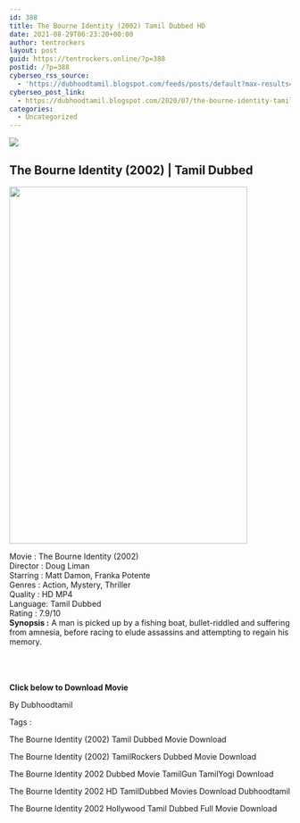 ```yaml
---
id: 388
title: The Bourne Identity (2002) Tamil Dubbed HD
date: 2021-08-29T06:23:20+00:00
author: tentrockers
layout: post
guid: https://tentrockers.online/?p=388
postid: /?p=388
cyberseo_rss_source:
  - 'https://dubhoodtamil.blogspot.com/feeds/posts/default?max-results=150&start-index=151'
cyberseo_post_link:
  - https://dubhoodtamil.blogspot.com/2020/07/the-bourne-identity-tamil-dubbed-hd.html
categories:
  - Uncategorized
---
```

<div class="media_block">
  <img src="https://1.bp.blogspot.com/-PKlhlG2gljM/Xvxl5J8X-JI/AAAAAAAABkI/rPF2fx6GwW0Ajj_vR8siq_3RqMyEfEGNQCNcBGAsYHQ/s72-c/360644.jpg" class="media_thumbnail" />
</div>

<div dir="ltr" trbidi="on" readability="25.594795539033">
  <h2>
    <span>The Bourne Identity (2002) | Tamil Dubbed</span>
  </h2>
  
  <div class="separator">
    <a href="https://1.bp.blogspot.com/-PKlhlG2gljM/Xvxl5J8X-JI/AAAAAAAABkI/rPF2fx6GwW0Ajj_vR8siq_3RqMyEfEGNQCNcBGAsYHQ/s1600/360644.jpg" imageanchor="1"><img loading="lazy" border="0" data-original-height="1500" data-original-width="1000" height="640" src="https://1.bp.blogspot.com/-PKlhlG2gljM/Xvxl5J8X-JI/AAAAAAAABkI/rPF2fx6GwW0Ajj_vR8siq_3RqMyEfEGNQCNcBGAsYHQ/s640/360644.jpg" width="426" /></a>
  </div>
  
  <p>
    <span>Movie<span> </span>:<span> </span>The Bourne Identity (2002)</span><br /><span>Director<span> </span>:<span> </span>Doug Liman</span><br /><span>Starring<span> </span>:<span> </span>Matt Damon, Franka Potente</span><br /><span>Genres<span> </span>:<span> </span>Action, Mystery, Thriller</span><br /><span>Quality<span> </span>:<span> </span>HD MP4</span><br /><span>Language:<span> </span>Tamil Dubbed</span><br /><span>Rating<span> </span>:<span> </span>7.9/10</span><br /><span><b>Synopsis :</b> A man is picked up by a fishing boat, bullet-riddled and suffering from amnesia, before racing to elude assassins and attempting to regain his memory.</span><br /><span><br /></span><br /> <span><br /></span>
  </p>
  
  <p>
    <span><b>Click below to Download Movie</b></span>
  </p>
  
  <p>
    <span>By Dubhoodtamil</span>
  </p>
  
  <p>
    <span>Tags :</span>
  </p>
  
  <p>
    <span>The Bourne Identity (2002) Tamil Dubbed Movie Download</span>
  </p>
  
  <p>
    <span>The Bourne Identity (2002) TamilRockers Dubbed Movie Download</span>
  </p>
  
  <p>
    <span>The Bourne Identity 2002 Dubbed Movie TamilGun TamilYogi Download</span>
  </p>
  
  <p>
    <span>The Bourne Identity 2002 HD TamilDubbed Movies Download Dubhoodtamil</span>
  </p>
  
  <p>
    <span>The Bourne Identity 2002 Hollywood Tamil Dubbed Full Movie Download</span>
  </p>
</div>